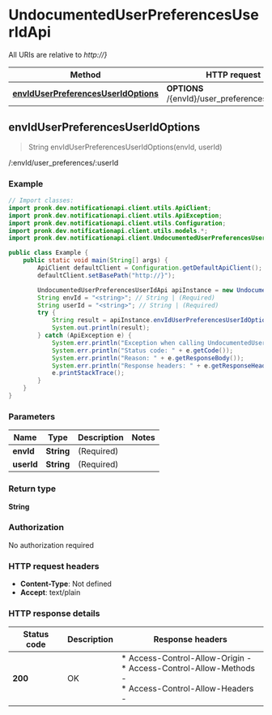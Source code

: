 # UndocumentedUserPreferencesUserIdApi

All URIs are relative to *http://}*

| Method | HTTP request | Description |
|------------- | ------------- | -------------|
| [**envIdUserPreferencesUserIdOptions**](UndocumentedUserPreferencesUserIdApi.md#envIdUserPreferencesUserIdOptions) | **OPTIONS** /{envId}/user_preferences/{userId} | /:envId/user_preferences/:userId |



## envIdUserPreferencesUserIdOptions

> String envIdUserPreferencesUserIdOptions(envId, userId)

/:envId/user_preferences/:userId

### Example

```java
// Import classes:
import pronk.dev.notificationapi.client.utils.ApiClient;
import pronk.dev.notificationapi.client.utils.ApiException;
import pronk.dev.notificationapi.client.utils.Configuration;
import pronk.dev.notificationapi.client.utils.models.*;
import pronk.dev.notificationapi.client.UndocumentedUserPreferencesUserIdApi;

public class Example {
    public static void main(String[] args) {
        ApiClient defaultClient = Configuration.getDefaultApiClient();
        defaultClient.setBasePath("http://}");

        UndocumentedUserPreferencesUserIdApi apiInstance = new UndocumentedUserPreferencesUserIdApi(defaultClient);
        String envId = "<string>"; // String | (Required) 
        String userId = "<string>"; // String | (Required) 
        try {
            String result = apiInstance.envIdUserPreferencesUserIdOptions(envId, userId);
            System.out.println(result);
        } catch (ApiException e) {
            System.err.println("Exception when calling UndocumentedUserPreferencesUserIdApi#envIdUserPreferencesUserIdOptions");
            System.err.println("Status code: " + e.getCode());
            System.err.println("Reason: " + e.getResponseBody());
            System.err.println("Response headers: " + e.getResponseHeaders());
            e.printStackTrace();
        }
    }
}
```

### Parameters


| Name | Type | Description  | Notes |
|------------- | ------------- | ------------- | -------------|
| **envId** | **String**| (Required)  | |
| **userId** | **String**| (Required)  | |

### Return type

**String**

### Authorization

No authorization required

### HTTP request headers

- **Content-Type**: Not defined
- **Accept**: text/plain


### HTTP response details
| Status code | Description | Response headers |
|-------------|-------------|------------------|
| **200** | OK |  * Access-Control-Allow-Origin -  <br>  * Access-Control-Allow-Methods -  <br>  * Access-Control-Allow-Headers -  <br>  |

